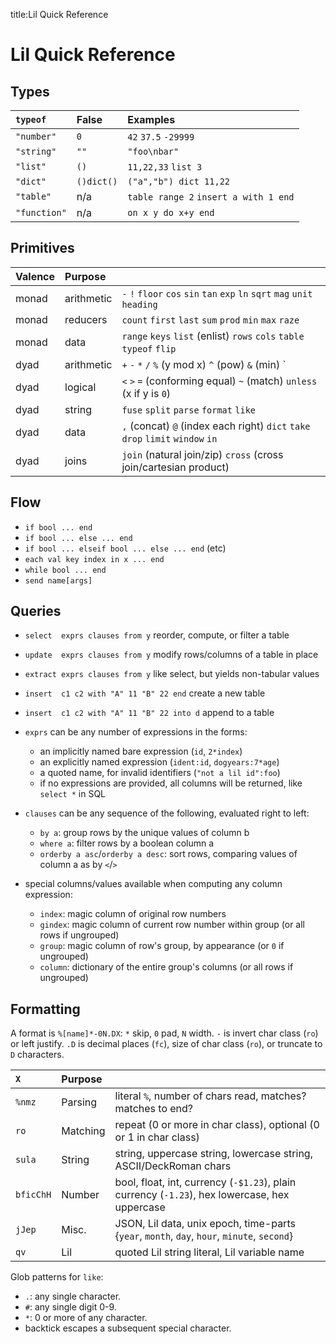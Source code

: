 title:Lil Quick Reference

Lil Quick Reference
===================
Types
-----
| `typeof`     | False      | Examples                              |
| :----------- | :--------- | :------------------------------------ |
| `"number"`   | `0`        | `42` `37.5` `-29999`                  |
| `"string"`   | `""`       | `"foo\nbar"`                          |
| `"list"`     | `()`       | `11,22,33` `list 3`                   |
| `"dict"`     | `()dict()` | `("a","b") dict 11,22`                |
| `"table"`    | n/a        | `table range 2` `insert a with 1 end` |
| `"function"` | n/a        | `on x y do x+y end`                   |

Primitives
----------
| Valence | Purpose    |                                                                                |
| :------ | :--------- | :----------------------------------------------------------------------------- |
| monad   | arithmetic | `-` `!` `floor` `cos` `sin` `tan` `exp` `ln` `sqrt` `mag` `unit` `heading`     |
| monad   | reducers   | `count` `first` `last` `sum` `prod` `min` `max` `raze`                         |
| monad   | data       | `range` `keys` `list` (enlist) `rows` `cols` `table` `typeof` `flip`           |
| dyad    | arithmetic | `+` `-` `*` `/` `%` (y mod x) `^` (pow) `&` (min) `|` (max)                    |
| dyad    | logical    | `<` `>` `=` (conforming equal) `~` (match) `unless` (x if y is `0`)            |
| dyad    | string     | `fuse` `split` `parse` `format` `like`                                         |
| dyad    | data       | `,` (concat) `@` (index each right) `dict` `take` `drop` `limit` `window` `in` |
| dyad    | joins      | `join` (natural join/zip) `cross` (cross join/cartesian product)               |

Flow
----
- `if bool ... end`
- `if bool ... else ... end`
- `if bool ... elseif bool ... else ... end` (etc)
- `each val key index in x ... end`
- `while bool ... end`
- `send name[args]`

Queries
-------
- `select  exprs clauses from y` reorder, compute, or filter a table
- `update  exprs clauses from y` modify rows/columns of a table in place
- `extract exprs clauses from y` like select, but yields non-tabular values
- `insert  c1 c2 with "A" 11 "B" 22 end` create a new table
- `insert  c1 c2 with "A" 11 "B" 22 into d` append to a table

- `exprs` can be any number of expressions in the forms:
	- an implicitly named bare expression (`id`, `2*index`)
	- an explicitly named expression (`ident:id`, `dogyears:7*age`)
	- a quoted name, for invalid identifiers (`"not a lil id":foo`)
	- if no expressions are provided, all columns will be returned, like `select *` in SQL

- `clauses` can be any sequence of the following, evaluated right to left:
	- `by a`: group rows by the unique values of column b
	- `where a`: filter rows by a boolean column a
	- `orderby a asc`/`orderby a desc`: sort rows, comparing values of column a as by `<`/`>`

- special columns/values available when computing any column expression:
	- `index`: magic column of original row numbers
	- `gindex`: magic column of current row number within group (or all rows if ungrouped)
	- `group`: magic column of row's group, by appearance (or `0` if ungrouped)
	- `column`: dictionary of the entire group's columns (or all rows if ungrouped)

Formatting
----------
A format is `%[name]*-0N.DX`: `*` skip, `0` pad, `N` width.
`-` is invert char class (`ro`) or left justify.
`.D` is decimal places (`fc`), size of char class (`ro`), or truncate to `D` characters.

| `X`       | Purpose  |                                                                                                |
| :-------- | :------- | :--------------------------------------------------------------------------------------------- |
| `%nmz`    | Parsing  | literal `%`, number of chars read, matches? matches to end?                                    |
| `ro`      | Matching | repeat (0 or more in char class), optional (0 or 1 in char class)                              |
| `sula`    | String   | string, uppercase string, lowercase string, ASCII/DeckRoman chars                              |
| `bficChH` | Number   | bool, float, int, currency (`-$1.23`), plain currency (`-1.23`), hex lowercase, hex uppercase  |
| `jJep`    | Misc.    | JSON, Lil data, unix epoch, time-parts {`year`, `month`, `day`, `hour`, `minute`, `second`}    |
| `qv`      | Lil      | quoted Lil string literal, Lil variable name                                                   |

Glob patterns for `like`:

- `.`: any single character.
- `#`: any single digit 0-9.
- `*`: 0 or more of any character.
- backtick escapes a subsequent special character.
